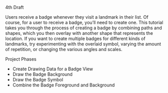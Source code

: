 4th Draft

Users receive a badge whenever they visit a landmark in their list. Of course, for a user to receive a badge, you’ll need to create one. 
This tutorial takes you through the process of creating a badge by combining paths and shapes, which you then overlay with another shape that represents the location.
If you want to create multiple badges for different kinds of landmarks, try experimenting with the overlaid symbol, varying the amount of repetition, or changing the various angles and scales.

Project Phases
* Create Drawing Data for a Badge View
* Draw the Badge Background
* Draw the Badge Symbol
* Combine the Badge Foreground and Background
